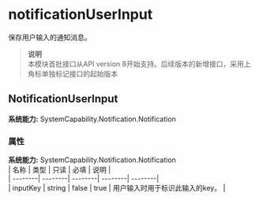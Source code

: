# notificationUserInput    
保存用户输入的通知消息。  
> **说明**   
>本模块首批接口从API version 8开始支持。后续版本的新增接口，采用上角标单独标记接口的起始版本  
    
## NotificationUserInput  
 **系统能力:**  SystemCapability.Notification.Notification    
### 属性    
 **系统能力:**  SystemCapability.Notification.Notification    
| 名称 | 类型 | 只读 | 必填 | 说明 |  
| --------| --------| --------| --------| --------|  
| inputKey | string | false | true | 用户输入时用于标识此输入的key。 |  
